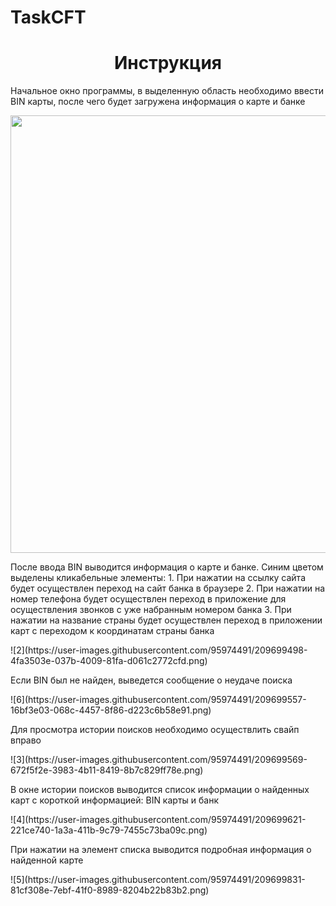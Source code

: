 # TaskCFT
<h1 align="center">Инструкция</h1>
<p>Начальное окно программы, в выделенную область необходимо ввести BIN карты, после чего будет загружена информация о карте и банке</p>
<img src="https://user-images.githubusercontent.com/95974491/209699216-44fedf4b-91c4-42d1-97e1-221015d7183c.png" height="700"/>
<p>После ввода BIN выводится информация о карте и банке. Синим цветом выделены кликабельные элементы:
  1. При нажатии на ссылку сайта будет осуществлен переход на сайт банка в браузере
  2. При нажатии на номер телефона будет осуществлен переход в приложение для осуществления звонков с уже набранным номером банка
  3. При нажатии на название страны будет осуществлен переход в приложении карт с переходом к координатам страны банка</p>
![2](https://user-images.githubusercontent.com/95974491/209699498-4fa3503e-037b-4009-81fa-d061c2772cfd.png)
<p>Если BIN был не найден, выведется сообщение о неудаче поиска</p>
![6](https://user-images.githubusercontent.com/95974491/209699557-16bf3e03-068c-4457-8f86-d223c6b58e91.png)
<p>Для просмотра истории поисков необходимо осуществлить свайп вправо</p>
![3](https://user-images.githubusercontent.com/95974491/209699569-672f5f2e-3983-4b11-8419-8b7c829ff78e.png)
<p>В окне истории поисков выводится список информации о найденных карт с короткой информацией: BIN карты и банк</p>
![4](https://user-images.githubusercontent.com/95974491/209699621-221ce740-1a3a-411b-9c79-7455c73ba09c.png)
<p>При нажатии на элемент списка выводится подробная информация о найденной карте</p>
![5](https://user-images.githubusercontent.com/95974491/209699831-81cf308e-7ebf-41f0-8989-8204b22b83b2.png)
